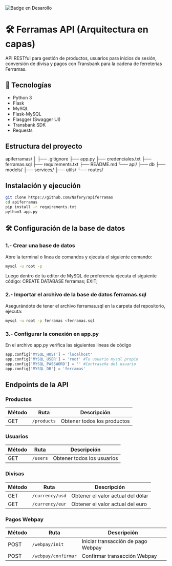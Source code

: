 ![Badge en Desarollo](https://img.shields.io/badge/STATUS-EN%20DESAROLLO-green)
# 🛠️ Ferramas API (Arquitectura en capas)

API RESTful para gestión de productos, usuarios para inicios de sesión, conversión de divisa
y pagos con Transbank para la cadena de ferreterías Ferramas. 

## 🚀 Tecnologías

- Python 3
- Flask
- MySQL
- Flask-MySQL
- Flasgger (Swagger UI)
- Transbank SDK
- Requests 

## Estructura del proyecto
apiferramas/
│
├── .gitignore
├── app.py
├── credenciales.txt
├── ferramas.sql
├── requirements.txt
├── README.md
└── api/
    ├── db
    ├── models/
    ├── services/
    ├── utils/
    └── routes/

## Instalación y ejecución

```bash
git clone https://github.com/Nafery/apiferramas
cd apiferramas
pip install -r requirements.txt
python3 app.py
```

## 🛠️  Configuración de la base de datos
### 1.- Crear una base de datos
Abre la terminal o línea de comandos y ejecuta el siguiente comando:

```bash
mysql -u root -p
```
Luego dentro de tu editor de MySQL de preferencia ejecuta el siguiente código:
CREATE DATABASE ferramas;
EXIT;

### 2.- Importar el archivo de la base de datos ferramas.sql
Asegurándote de tener el archivo ferramas.sql en la carpeta del repositorio, ejecuta:
```bash
mysql -u root -p ferramas <ferramas.sql
```

### 3.- Configurar la conexión en app.py
En el archivo app.py verifica las siguientes lineas de código
```python
app.config['MYSQL_HOST'] = 'localhost' 
app.config['MYSQL_USER'] = 'root' #Tu usuario mysql propio
app.config['MYSQL_PASSWORD'] = '' #Contraseña del usuario
app.config['MYSQL_DB'] = 'ferramas'
```

## Endpoints de la API

### Productos
| Método | Ruta        | Descripción                 |
| ------ | ----------- | --------------------------- |
| GET    | `/products` | Obtener todos los productos |

### Usuarios

| Método | Ruta     | Descripción                |
| ------ | -------- | -------------------------- |
| GET    | `/users` | Obtener todos los usuarios |

### Divisas

| Método | Ruta                              | Descripción                       |
| ------ | --------------------------------- | --------------------------------- |
| GET    | `/currency/usd`                   | Obtener el valor actual del dólar |
| GET    | `/currency/eur`                   | Obtener el valor actual del euro  |

### Pagos Webpay

| Método | Ruta                | Descripción                        |
| ------ | ------------------- | ---------------------------------- |
| POST   | `/webpay/init`      | Iniciar transacción de pago Webpay |
| POST   | `/webpay/confirmar` | Confirmar transacción Webpay       |
